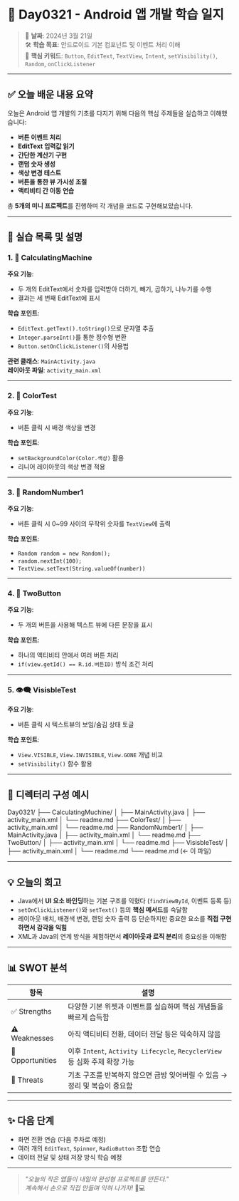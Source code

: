 # 📘 Day0321 - Android 앱 개발 학습 일지

> 📅 **날짜**: 2024년 3월 21일  
> 🛠 **학습 목표**: 안드로이드 기본 컴포넌트 및 이벤트 처리 이해  
> 🧠 **핵심 키워드**: `Button`, `EditText`, `TextView`, `Intent`, `setVisibility()`, `Random`, `onClickListener`

---

## ✅ 오늘 배운 내용 요약

오늘은 Android 앱 개발의 기초를 다지기 위해 다음의 핵심 주제들을 실습하고 이해했습니다:

- **버튼 이벤트 처리**
- **EditText 입력값 읽기**
- **간단한 계산기 구현**
- **랜덤 숫자 생성**
- **색상 변경 테스트**
- **버튼을 통한 뷰 가시성 조절**
- **액티비티 간 이동 연습**

총 **5개의 미니 프로젝트**를 진행하며 각 개념을 코드로 구현해보았습니다.

---

## 🧩 실습 목록 및 설명

### 1. 🧮 CalculatingMachine  
**주요 기능**:  
- 두 개의 EditText에서 숫자를 입력받아 더하기, 빼기, 곱하기, 나누기를 수행  
- 결과는 세 번째 EditText에 표시  

**학습 포인트**:
- `EditText.getText().toString()`으로 문자열 추출
- `Integer.parseInt()`를 통한 정수형 변환
- `Button.setOnClickListener()`의 사용법

**관련 클래스**: `MainActivity.java`  
**레이아웃 파일**: `activity_main.xml`

---

### 2. 🎨 ColorTest  
**주요 기능**:  
- 버튼 클릭 시 배경 색상을 변경  

**학습 포인트**:
- `setBackgroundColor(Color.색상)` 활용
- 리니어 레이아웃의 색상 변경 적용

---

### 3. 🔢 RandomNumber1  
**주요 기능**:  
- 버튼 클릭 시 0~99 사이의 무작위 숫자를 `TextView`에 출력  

**학습 포인트**:
- `Random random = new Random();`
- `random.nextInt(100);`
- `TextView.setText(String.valueOf(number))`

---

### 4. 🔘 TwoButton  
**주요 기능**:  
- 두 개의 버튼을 사용해 텍스트 뷰에 다른 문장을 표시

**학습 포인트**:
- 하나의 액티비티 안에서 여러 버튼 처리
- `if(view.getId() == R.id.버튼ID)` 방식 조건 처리

---

### 5. 👁️‍🗨️ VisisbleTest  
**주요 기능**:  
- 버튼 클릭 시 텍스트뷰의 보임/숨김 상태 토글  

**학습 포인트**:
- `View.VISIBLE`, `View.INVISIBLE`, `View.GONE` 개념 비교
- `setVisibility()` 함수 활용

---

## 📂 디렉터리 구성 예시

Day0321/
├── CalculatingMuchine/
│ ├── MainActivity.java
│ ├── activity_main.xml
│ └── readme.md
├── ColorTest/
│ ├── activity_main.xml
│ └── readme.md
├── RandomNumber1/
│ ├── MainActivity.java
│ ├── activity_main.xml
│ └── readme.md
├── TwoButton/
│ ├── activity_main.xml
│ └── readme.md
├── VisisbleTest/
│ ├── activity_main.xml
│ └── readme.md
└── readme.md (← 이 파일)


---

## 💡 오늘의 회고

- Java에서 **UI 요소 바인딩**하는 기본 구조를 익혔다 (`findViewById`, 이벤트 등록 등)
- `setOnClickListener()`와 `setText()` 등의 **핵심 메서드**를 숙달함
- 레이아웃 배치, 배경색 변경, 랜덤 숫자 출력 등 단순하지만 중요한 요소를 **직접 구현하면서 감각을 익힘**
- XML과 Java의 연계 방식을 체험하면서 **레이아웃과 로직 분리**의 중요성을 이해함

---

## 📊 SWOT 분석

| 항목        | 설명                                                                 |
|-------------|----------------------------------------------------------------------|
| ✅ Strengths | 다양한 기본 위젯과 이벤트를 실습하며 핵심 개념들을 빠르게 습득함              |
| ⚠️ Weaknesses | 아직 액티비티 전환, 데이터 전달 등은 익숙하지 않음                             |
| 🌱 Opportunities | 이후 `Intent`, `Activity Lifecycle`, `RecyclerView` 등 심화 주제 확장 가능 |
| 🚫 Threats     | 기초 구조를 반복하지 않으면 금방 잊어버릴 수 있음 → 정리 및 복습이 중요함     |

---

## ✨ 다음 단계

- 화면 전환 연습 (다음 주차로 예정)
- 여러 개의 `EditText`, `Spinner`, `RadioButton` 조합 연습
- 데이터 전달 및 상태 저장 방식 학습 예정

---

> _"오늘의 작은 앱들이 내일의 완성형 프로젝트를 만든다."_  
> _계속해서 손으로 직접 만들며 익혀 나가자!_ 💪💻
